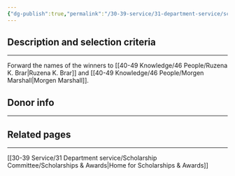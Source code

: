 ```yaml
---
{"dg-publish":true,"permalink":"/30-39-service/31-department-service/scholarship-committee/01-awards/women-in-stem/","updated":"2025-04-25T08:53:55-07:00"}
---
```


## Description and selection criteria
---

Forward the names of the winners to [[40-49 Knowledge/46 People/Ruzena K. Brar\|Ruzena K. Brar]] and [[40-49 Knowledge/46 People/Morgen Marshall\|Morgen Marshall]].

## Donor info
---



## Related pages
---

[[30-39 Service/31 Department service/Scholarship Committee/Scholarships & Awards\|Home for Scholarships & Awards]]
